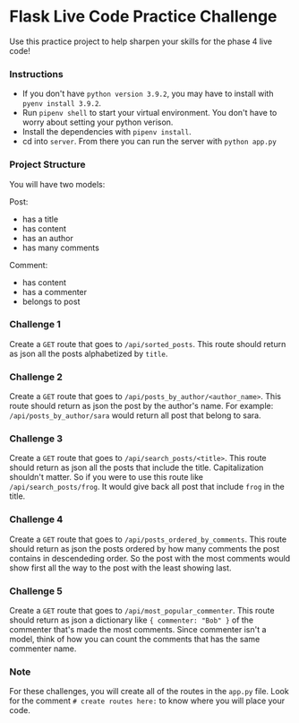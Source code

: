 # Flask Live Code Practice Challenge

Use this practice project to help sharpen your skills for the phase 4 live code!

### Instructions

* If you don't have `python version 3.9.2`, you may have to install with `pyenv install 3.9.2`.
* Run `pipenv shell` to start your virtual environment. You don't have to worry about setting your python verison.
* Install the dependencies with `pipenv install`.
* cd into `server`. From there you can run the server with `python app.py`

### Project Structure

You will have two models:

Post:
* has a title
* has content
* has an author
* has many comments

Comment:
* has content
* has a commenter
* belongs to post

### Challenge 1

Create a `GET` route that goes to `/api/sorted_posts`. This route should return as json all the posts alphabetized by `title`.

### Challenge 2

Create a `GET` route that goes to `/api/posts_by_author/<author_name>`. This route should return as json the post by the author's name. For example: `/api/posts_by_author/sara` would return all post that belong to sara.

### Challenge 3

Create a `GET` route that goes to `/api/search_posts/<title>`. This route should return as json all the posts that include the title. Capitalization shouldn't matter. So if you were to use this route like `/api/search_posts/frog`. It would give back all post that include `frog` in the title.

### Challenge 4

Create a `GET` route that goes to `/api/posts_ordered_by_comments`. This route should return as json the posts ordered by how many comments the post contains in descendeding order. So the post with the most comments would show first all the way to the post with the least showing last.

### Challenge 5

Create a `GET` route that goes to `/api/most_popular_commenter`. This route should return as json a dictionary like `{ commenter: "Bob" }` of the commenter that's made the most comments. Since commenter isn't a model, think of how you can count the comments that has the same commenter name.

### Note
For these challenges, you will create all of the routes in the `app.py` file. Look for the comment `# create routes here:` to know where you will place your code.